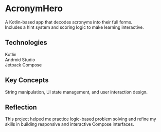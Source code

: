 # AcronymHero

A Kotlin-based app that decodes acronyms into their full forms.  
Includes a hint system and scoring logic to make learning interactive.

## Technologies
Kotlin  
Android Studio  
Jetpack Compose  

## Key Concepts
String manipulation, UI state management, and user interaction design.

## Reflection
This project helped me practice logic-based problem solving and refine my skills in building responsive and interactive Compose interfaces.

